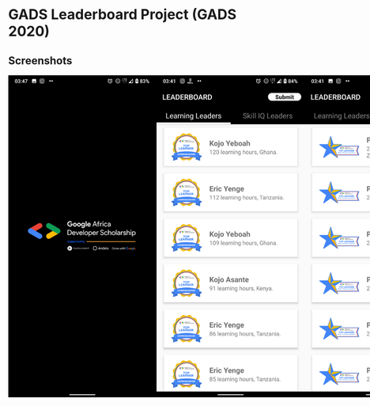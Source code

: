 # GADS Leaderboard Project (GADS 2020)
## Screenshots
<div style="display: flex">
<img src="/Screenshots/0.png" width="300px"/>
<img src="/Screenshots/1.png" width="300px"/>
<img src="/Screenshots/2.png" width="300px"/>
<img src="/Screenshots/3.png" width="300px"/>
<img src="/Screenshots/4.png" width="300px"/>
<img src="/Screenshots/5.png" width="300px"/>
<img src="/Screenshots/6.png" width="300px"/>
</div>
